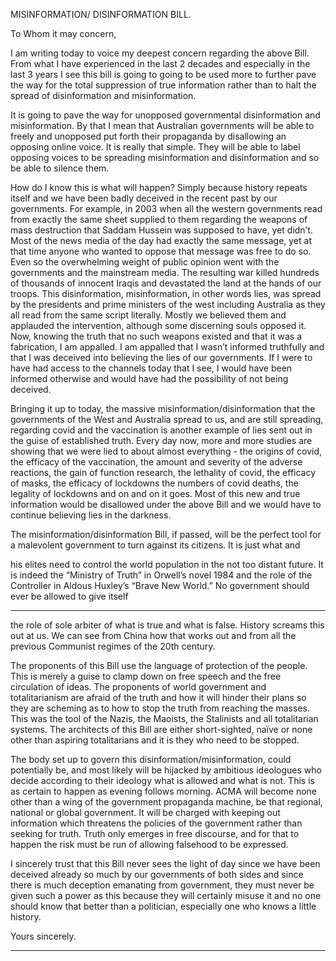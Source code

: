 MISINFORMATION/ DISINFORMATION BILL.

To Whom it may concern,

I am writing today to voice my deepest concern regarding the above Bill. From what I
have experienced in the last 2 decades and especially in the last 3 years I see this
bill is going to going to be used more to further pave the way for the total
suppression of true information rather than to halt the spread of disinformation and
misinformation.

It is going to pave the way for unopposed governmental disinformation and
misinformation. By that I mean that Australian governments will be able to freely and
unopposed put forth their propaganda by disallowing an opposing online voice. It is
really that simple. They will be able to label opposing voices to be spreading
misinformation and disinformation and so be able to silence them.

How do I know this is what will happen? Simply because history repeats itself and
we have been badly deceived in the recent past by our governments. For example,
in 2003 when all the western governments read from exactly the same sheet
supplied to them regarding the weapons of mass destruction that Saddam Hussein
was supposed to have, yet didn’t. Most of the news media of the day had exactly the
same message, yet at that time anyone who wanted to oppose that message was
free to do so. Even so the overwhelming weight of public opinion went with the
governments and the mainstream media. The resulting war killed hundreds of
thousands of innocent Iraqis and devastated the land at the hands of our troops. This
disinformation, misinformation, in other words lies, was spread by the presidents and
prime ministers of the west including Australia as they all read from the same script
literally. Mostly we believed them and applauded the intervention, although some
discerning souls opposed it. Now, knowing the truth that no such weapons existed
and that it was a fabrication, I am appalled. I am appalled that I wasn’t informed
truthfully and that I was deceived into believing the lies of our governments. If I were
to have had access to the channels today that I see, I would have been informed
otherwise and would have had the possibility of not being deceived.

Bringing it up to today, the massive misinformation/disinformation that the
governments of the West and Australia spread to us, and are still spreading,
regarding covid and the vaccination is another example of lies sent out in the guise
of established truth. Every day now, more and more studies are showing that we
were lied to about almost everything - the origins of covid, the efficacy of the
vaccination, the amount and severity of the adverse reactions, the gain of function
research, the lethality of covid, the efficacy of masks, the efficacy of lockdowns the
numbers of covid deaths, the legality of lockdowns and on and on it goes. Most of
this new and true information would be disallowed under the above Bill and we would
have to continue believing lies in the darkness.

The misinformation/disinformation Bill, if passed, will be the perfect tool for a
malevolent government to turn against its citizens. It is just what and

his elites need to control the world population in the not too distant future. It is indeed
the “Ministry of Truth” in Orwell’s novel 1984 and the role of the Controller in Aldous
Huxley’s “Brave New World.” No government should ever be allowed to give itself


-----

the role of sole arbiter of what is true and what is false. History screams this out at
us. We can see from China how that works out and from all the previous Communist
regimes of the 20th century.

The proponents of this Bill use the language of protection of the people. This is
merely a guise to clamp down on free speech and the free circulation of ideas. The
proponents of world government and totalitarianism are afraid of the truth and how it
will hinder their plans so they are scheming as to how to stop the truth from reaching
the masses. This was the tool of the Nazis, the Maoists, the Stalinists and all
totalitarian systems. The architects of this Bill are either short-sighted, naïve or none
other than aspiring totalitarians and it is they who need to be stopped.

The body set up to govern this disinformation/misinformation, could potentially be,
and most likely will be hijacked by ambitious ideologues who decide according to
their ideology what is allowed and what is not. This is as certain to happen as
evening follows morning. ACMA will become none other than a wing of the
government propaganda machine, be that regional, national or global government. It
will be charged with keeping out information which threatens the policies of the
government rather than seeking for truth. Truth only emerges in free discourse, and
for that to happen the risk must be run of allowing falsehood to be expressed.

I sincerely trust that this Bill never sees the light of day since we have been deceived
already so much by our governments of both sides and since there is much
deception emanating from government, they must never be given such a power as
this because they will certainly misuse it and no one should know that better than a
politician, especially one who knows a little history.

Yours sincerely.


-----

